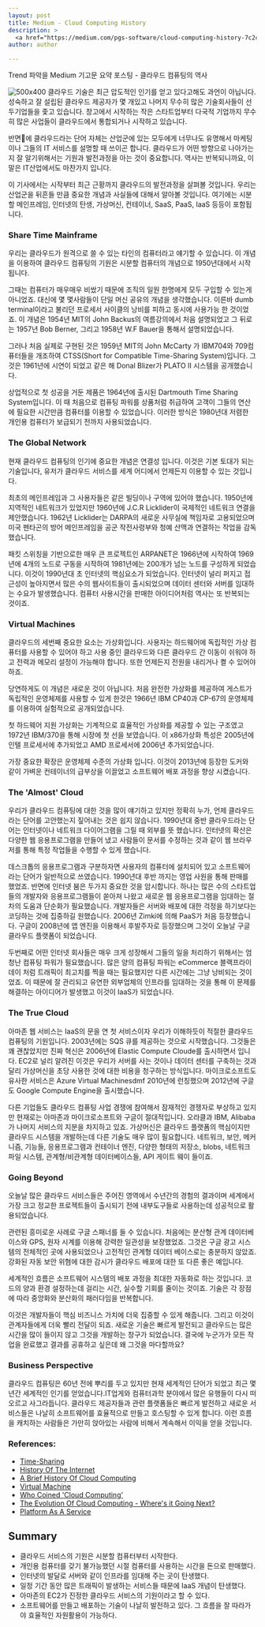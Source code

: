 ```yaml
---
layout: post
title: Medium - Cloud Computing History
description: >
  <a href="https://medium.com/pgs-software/cloud-computing-history-7c2c188a30a">원문 - Paweł Zajączkowski</a>
author: author

---
```


Trend 파악을 Medium 기고문 요약 포스팅 - 클라우드 컴퓨팅의 역사

![500x400](https://miro.medium.com/max/2000/1*JOP701puAWs16NylB8DkzA.jpeg)
클라우드 기술은 최근 압도적인 인기를 얻고 있다고해도 과언이 아닙니다. 성숙하고 잘 설립된 클라우드 제공자가 몇 개있고 나머지 무수히 많은 기술회사들이 선두기업들을 좇고 있습니다. 창고에서 시작하는 작은 스타트업부터 다국적 기업까지 무수히 많은 사업들이 클라우드에서 통합되거나 시작하고 있습니다.

반면에 클라우드라는 단어 자체는 산업군에 있는 모두에게 너무나도 유명해서 마케팅이나 그들의 IT 서비스를 설명할 때 쓰이곤 합니다. 클라우드가 어떤 방향으로 나아가는지 잘 알기위해서는 기원과 발전과정을 아는 것이 중요합니다. 역사는 반복되니까요, 이 말은 IT산업에서도 마찬가지 입니다.

이 기사에서는 시작부터 최근 근황까지 클라우드의 발전과정을 살펴볼 것입니다. 우리는 산업군을 뒤흔들 만큼 중요한 개념과 사실들에 대해서 알아볼 것입니다. 여기에는 시분할 메인프레임, 인터넷의 탄생, 가상머신, 컨테이너, SaaS, PaaS, IaaS 등등이 포함됩니다.

### Share Time Mainframe
우리는 클라우드가 원격으로 쓸 수 있는 타인의 컴퓨터라고 얘기할 수 있습니다. 이 개념을 이용하여 클라우드 컴퓨팅의 기원은 시분할 컴퓨터의 개념으로 1950년대에서 시작됩니다.

그때는 컴퓨터가 매우매우 비쌌기 때문에 조직의 일원 한명에게 모두 구입할 수 있는게 아니었죠. 대신에 몇 몇사람들이 단일 머신 공유의 개념을 생각했습니다. 이른바 dumb terminal이라고 불리던 프로세서 사이클의 낭비를 피하고 동시에 사용가능 한 것이었죠. 이 개념은 1954년 MIT의 John Backus의 여름강의에서 처음 설명되었고 그 뒤로는 1957년 Bob Berner, 그리고 1958년 W.F Bauer을 통해서 설명되었습니다.

그러나 처음 실제로 구현된 것은 1959년 MIT의 John McCarty 가 IBM704와 709컴퓨터들을 개조하여 CTSS(Short for Compatible Time-Sharing System)입니다. 그것은 1961년에 시연이 되었고 같은 해 Donal Blizer가 PLATO II 시스템을 공개했습니다.

상업적으로 첫 성공을 거둔 제품은 1964년에 출시된 Dartmouth Time Sharing System입니다. 이 때 처음으로 컴퓨팅 파워를 상품처럼 취급하여 고객이 그들의 연산에 필요한 시간만큼 컴퓨터를 이용할 수 있었습니다. 이러한 방식은 1980년대 저렴한 개인용 컴퓨터가 보급되기 전까지 사용되었습니다.

### The Global Network
현재 클라우드 컴퓨팅의 인기에 중요한 개념은 연결성 입니다. 이것은 기본 토대가 되는 기술입니다, 유저가 클라우드 서비스를 세계 어디에서 언제든지 이용할 수 있는 것입니다.

최초의 메인프레임과 그 사용자들은 같은 빌딩이나 구역에 있어야 했습니다. 1950년에 지역적인 네트워크가 있었지만 1960년에 J.C.R Licklider이 국제적인 네트워크 연결을 제안했습니다. 1962년 Licklider는 DARPA의 새로운 사무실에 책임자로 고용되었으며 미국 펜타곤의 방어 메인프레임을 공군 작전사령부와 청예 산맥과 연결하는 작업을 감독했습니다.

패킷 스위칭을 기반으로한 매우 큰 프로젝트인 ARPANET은 1966년에 시작하여 1969년에 4개의 노드로 구동을 시작하여 1981년에는 200개가 넘는 노드를 구성하게 되었습니다. 이것이 1990년대 초 인터넷의 핵심요소가 되었습니다. 인터넷이 널리 퍼지고 접근성이 높아지면서 많은 수의 웹사이트들이 출시되었으며 데이터 센터와 서버를 임대하는 수요가 발생했습니다. 컴퓨터 사용시간을 판매한 아이디어처럼 역사는 또 반복되는 것이죠.

### Virtual Machines
클라우드의 세번째 중요한 요소는 가상화입니다. 사용자는 하드웨어에 독립적인 가상 컴퓨터를 사용할 수 있어야 하고 사용 중인 클라우드와 다른 클라우드 간 이동이 쉬워야 하고 전력과 메모리 설정이 가능해야 합니다. 또한 언제든지 전원을 내리거나 켤 수 있어야 하죠.

당연하게도 이 개념은 새로운 것이 아닙니다. 처음 완전한 가상화를 제공하여 게스트가 독립적인 운영체제를 사용할 수 있게 한것은 1966년 IBM CP40과 CP-67의 운영체제를 이용하여 실험적으로 공개되었습니다.

첫 하드웨어 지원 가상화는 기계적으로 효율적인 가상화를 제공할 수 있는 구조였고 1972년 IBM/370을 통해 시장에 첫 선을 보였습니다. 이 x86가상화 특성은 2005년에 인텔 프로세서에 추가되었고 AMD 프로세서에 2006년 추가되었습니다.

가장 중요한 확장은 운영체제 수준의 가상화 입니다. 이것이 2013년에 등장한 도커와 같이 가벼운 컨테이너의 급부상을 이끌었고 소프트웨어 배포 과정을 향상 시켰습니다.

### The 'Almost' Cloud
우리가 클라우드 컴퓨팅에 대한 것을 많이 얘기하고 있지만 정확히 누가, 언제 클라우드라는 단어를 고안했는지 짚어내는 것은 쉽지 않습니다. 1990년대 중반 클라우드라는 단어는 인터넷이나 네트워크 다이어그램을 그릴 때 외부를 뜻 했습니다. 인터넷의 확산은 다양한 웹 응용프로그램을 만들어 냈고 사람들이 문서를 수정하는 것과 같이 웹 브라우저를 통해 특정 작업들을 수행할 수 있게 했습니다.

데스크톱의 응용프로그램과 구분하자면 사용자의 컴퓨터에 설치되어 있고 소프트웨어라는 단어가 일반적으로 쓰였습니다. 1990년대 후반 까지는 영업 사원을 통해 판매를 했었죠. 반면에 인터넷 붐은 두가지 중요한 것을 암시합니다. 하나는 많은 수의 스타트업들의 개발자와 응용프로그램들이 쏟아져 나왔고 새로운 웹 응용프로그램을 임대하는 절차의 도움과 단순화가 필요했습니다. 개발자들은 서버와 배포에 대한 걱정을 하기보다는 코딩하는 것에 집중하길 원했습니다. 2006년 Zimki에 의해 PaaS가 처음 등장했습니다. 구글이 2008년에 앱 엔진을 이용해서 후발주자로 등장했으며 그것이 오늘날 구글 클라우드 플랫폼이 되었습니다.

두번째로 어떤 인터넷 회사들은 매우 크게 성장해서 그들의 일을 처리하기 위해서는 엄청난 컴퓨팅 파워가 필요했습니다. 많은 양의 컴퓨팅 파워는 eCommerce 블랙프라이데이 처럼 트래픽이 최고치를 찍을 때는 필요했지만 다른 시간에는 그냥 낭비되는 것이었죠. 이 때문에 잘 관리되고 유연한 외부업체의 인프라를 임대하는 것을 통해 이 문제를 해결하는 아이디어가 발생했고 이것이 IaaS가 되었습니다.

### The True Cloud
아마존 웹 서비스는 IaaS의 문을 연 첫 서비스이자 우리가 이해하듯이 적절한 클라우드 컴퓨팅의 기원입니다. 2003년에는 SQS 큐를 제공하는 것으로 시작했습니다. 그것들은 꽤 괜찮았지만 진짜 혁신은 2006년에 Elastic Compute Cloude를 출시하면서 입니다. EC2로 널리 알려진 이것은 우리가 서버를 사는 것이나 데이터 센터를 구축하는 것과 달리 가상머신을 초당 사용한 것에 대한 비용을 청구하는 방식입니다. 마이크로소프트도 유사한 서비스은 Azure Virtual Machinesdmf 2010년에 런칭했으며 2012년에 구글도 Google Compute Engine을 출시했습니다.

다른 기업들도 클라우드 컴퓨팅 사업 경쟁에 참여해서 잠재적인 경쟁자로 부상하고 있지만 현재로는 아마존과 마이크로소프트와 구글이 절대적입니다. 오라클과 IBM, Alibaba가 나머지 서비스의 지분을 차지하고 있죠. 가상머신은 클라우드 플랫폼의 핵심이지만 클라우드 시스템을 개발하는데 다른 기술도 매우 많이 필요합니다. 네트워크, 보안, 메커니즘, 기능들, 응용프로그램과 컨테이너 엔진, 다양한 형태의 저장소, blobs, 네트워크 파일 시스템, 관계형/비관계형 데이터베이스들, API 게이트 웨이 들이죠.

### Going Beyond
오늘날 많은 클라우드 서비스들은 주어진 영역에서 수년간의 경험의 결과이며 세계에서 가장 크고 정교한 프로젝트들이 출시되기 전에 내부도구들로 사용하는데 성공적으로 활용되었습니다.

관련된 흥미로운 사례로 구글 스패너를 들 수 있습니다. 처음에는 분산형 관계 데이터베이스와 GPS, 원자 시계를 이용해 강력한 일관성을 보장했었죠. 그것은 구글 광고 시스템의 전체적인 곳에 사용되었으나 고전적인 관계형 데이터 베이스로는 충분하지 않았죠. 강화된 자동 보안 위혐에 대한 감시가 클라우드 배포에 대한 또 다른 좋은 예입니다.

세계적인 흐름은 소프트웨어 시스템의 배포 과정을 최대한 자동화로 하는 것입니다. 코드의 양과 환경 설정하는데 걸리는 시간, 실수할 기회를 줄이는 것이죠. 기술은 각 장점에 따라 중앙화와 분산화의 패러다임을 반복합니다.

이것은 개발자들이 핵심 비즈니스 가치에 더욱 집중할 수 있게 해줍니다. 그리고 이것이 관계자들에게 더욱 빨리 전달이 되죠. 새로운 기술은 빠르게 발전되고 클라우드는 많은 시간을 많이 들이지 않고 그것을 개발하는 창구가 되었습니다. 결국에 누군가가 모든 작업을 완료했고 결과를 공휴하고 싶은데 왜 그것을 마다할까요?

### Business Perspective
클라우드 컴퓨팅은 60년 전에 뿌리를 두고 있지만 현재 세계적인 단어가 되었고 최근 몇년간 세계적인 인기를 얻었습니다.IT업게와 컴퓨터과학 분야에서 많은 유행들이 다시 떠오르고 사그라듭니다. 클라우드 제공자들과 관련 플랫폼들은 빠르게 발전하고 새로운 서비스들은 나날히 소프트웨어를 효율적으로 만들고 호스팅할 수 있게 합니다. 이런 흐름을 캐치하는 사람들은 가만히 앉아있는 사람에 비해서 계속해서 이익을 얻을 것입니다.

### References:
* <a href="https://en.wikipedia.org/wiki/Time-sharing?source=post_page---------------------------">Time-Sharing</a>
* <a href="https://en.wikipedia.org/wiki/History_of_the_Internet?source=post_page---------------------------">History Of The Internet</a>
* <a href="https://www.ibm.com/cloud/blog/cloud-computing-history?source=post_page---------------------------">A Brief History Of Cloud Computing</a>
* <a href="https://en.wikipedia.org/wiki/Virtual_machine?source=post_page---------------------------">Virtual Machine</a>
* <a href="https://www.technologyreview.com/s/425970/who-coined-cloud-computing/?source=post_page---------------------------">Who Coined 'Cloud Computing'</a>
* <a href="https://www.itchronicles.com/cloud/the-evolution-of-cloud-computing-wheres-it-going-next/?source=post_page---------------------------">The Evolution Of Cloud Computing - Where's it Going Next?</a>
* <a href="https://en.wikipedia.org/wiki/Platform_as_a_service?source=post_page---------------------------">Platform As A Service</a>

## Summary
* 클라우드 서비스의 기원은 시분할 컴퓨터부터 시작한다.
* 개인용 컴퓨터를 갖기 불가능했던 시절 컴퓨터를 사용하는 시간을 돈으로 판매했다.
* 인터넷의 발달로 서버와 같이 인프라를 임대해 주는 곳이 탄생했다.
* 일정 기간 동안 많은 트래픽이 발생하는 서비스들 때문에 IaaS 개념이 탄생했다.
* 아마존의 EC2가 진정한 클라우드 서비스의 기원이라고 할 수 있다.
* 소프트웨어를 만들고 배포하는 기술이 나날히 발전하고 있다. 그 흐름을 잘 따라가야 효율적인 자원활용이 가능하다.
